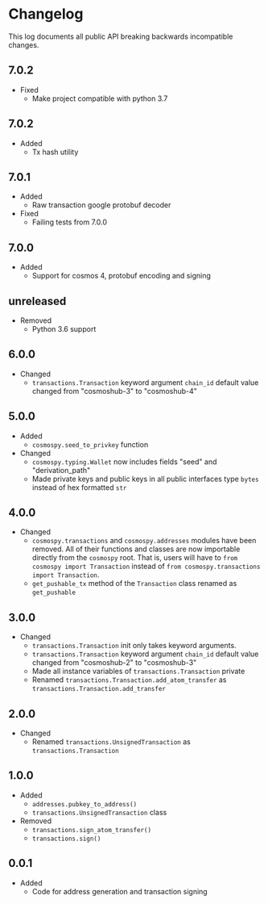 # Changelog

This log documents all public API breaking backwards incompatible changes.

## 7.0.2

- Fixed
  - Make project compatible with python 3.7

## 7.0.2

- Added
  - Tx hash utility

## 7.0.1

- Added
  - Raw transaction google protobuf decoder
- Fixed
  - Failing tests from 7.0.0

## 7.0.0

- Added
  - Support for cosmos 4, protobuf encoding and signing

## **unreleased**

- Removed
  - Python 3.6 support

## 6.0.0

- Changed
  - `transactions.Transaction` keyword argument `chain_id` default value changed from "cosmoshub-3" to "cosmoshub-4"

## 5.0.0

- Added
  - `cosmospy.seed_to_privkey` function
- Changed
  - `cosmospy.typing.Wallet` now includes fields "seed" and "derivation_path"
  - Made private keys and public keys in all public interfaces type `bytes` instead of hex formatted `str`

## 4.0.0

- Changed
  - `cosmospy.transactions` and `cosmospy.addresses` modules have been removed.
    All of their functions and classes are now importable directly from the `cosmospy` root.
    That is, users will have to `from cosmospy import Transaction` instead of `from cosmospy.transactions import Transaction`.
  - `get_pushable_tx` method of the `Transaction` class renamed as `get_pushable`

## 3.0.0

- Changed
  - `transactions.Transaction` init only takes keyword arguments.
  - `transactions.Transaction` keyword argument `chain_id` default value changed from "cosmoshub-2" to "cosmoshub-3"
  - Made all instance variables of `transactions.Transaction` private
  - Renamed `transactions.Transaction.add_atom_transfer` as `transactions.Transaction.add_transfer`

## 2.0.0

- Changed
  - Renamed `transactions.UnsignedTransaction` as `transactions.Transaction`

## 1.0.0

- Added
  - `addresses.pubkey_to_address()`
  - `transactions.UnsignedTransaction` class
- Removed
  - `transactions.sign_atom_transfer()`
  - `transactions.sign()`

## 0.0.1

- Added
  - Code for address generation and transaction signing
